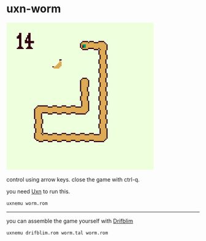 # uxn-worm

![preview image](preview.png)

control using arrow keys. close the game with ctrl-q.

you need [Uxn](https://100r.co/site/uxn.html) to run this.
```bash
uxnemu worm.rom
```
---
you can assemble the game yourself with [Drifblim](https://wiki.xxiivv.com/site/drifblim.html)
```bash
uxnemu drifblim.rom worm.tal worm.rom
```

